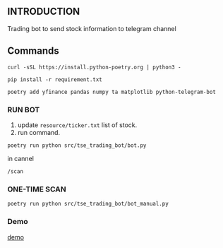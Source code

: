 ## INTRODUCTION

Trading bot to send stock information to telegram channel


## Commands

```
curl -sSL https://install.python-poetry.org | python3 -

```
```
pip install -r requirement.txt
```

```
poetry add yfinance pandas numpy ta matplotlib python-telegram-bot
```

### RUN BOT 
1. update `resource/ticker.txt` list of stock.
2. run command.

```
poetry run python src/tse_trading_bot/bot.py
```
in cannel
```
/scan
```

### ONE-TIME SCAN 
```
poetry run python src/tse_trading_bot/bot_manual.py
```


### Demo
[demo](!docs/message_demo.md)
